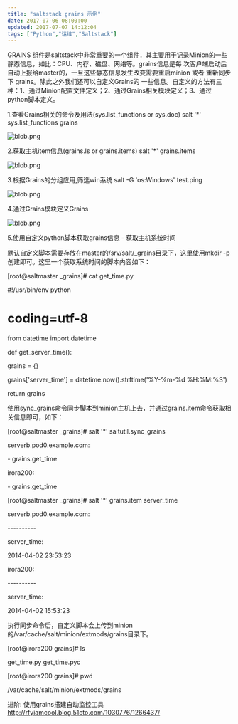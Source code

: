 ```yaml
---
title: "saltstack grains 示例"
date: 2017-07-06 08:00:00
updated: 2017-07-07 14:12:04
tags: ["Python","运维","Saltstack"]
---
```

GRAINS 组件是saltstack中非常重要的一个组件，其主要用于记录Minion的一些静态信息，如比：CPU、内存、磁盘、网络等。grains信息是每
次客户端启动后自动上报给master的，一旦这些静态信息发生改变需要重启minion 或者 重新同步下 grains。除此之外我们还可以自定义Grains的
一些信息。自定义的方法有三种：1、通过Minion配置文件定义；2、通过Grains相关模块定义；3、通过python脚本定义。

  

1.查看Grains相关的命令及用法(sys.list_functions or sys.doc) salt '*' sys.list_functions
grains

![blob.png](/uploads/ueditor/php/upload/image/20170706/1499305756.png)

2.获取主机item信息(grains.ls or grains.items) salt '*' grains.items

![blob.png](/uploads/ueditor/php/upload/image/20170706/1499305728.png)

3.根据Grains的分组应用,筛选win系统 salt -G 'os:Windows'  test.ping

![blob.png](/uploads/ueditor/php/upload/image/20170706/1499305854.png)

4.通过Grains模块定义Grains

![blob.png](/uploads/ueditor/php/upload/image/20170706/1499305927.png)

5.使用自定义python脚本获取grains信息 - 获取主机系统时间

  

默认自定义脚本需要存放在master的/srv/salt/_grains目录下，这里使用mkdir -p创建即可。这里一个获取系统时间的脚本内容如下：

  

[root@saltmaster _grains]# cat get_time.py

#!/usr/bin/env python

# coding=utf-8

from datetime import datetime

def get_server_time():

 grains = {}

 grains['server_time'] = datetime.now().strftime('%Y-%m-%d %H:%M:%S')

 return grains

使用sync_grains命令同步脚本到minion主机上去，并通过grains.item命令获取相关信息即可，如下：

  

[root@saltmaster _grains]# salt '*' saltutil.sync_grains

serverb.pod0.example.com:

 \- grains.get_time

irora200:

 \- grains.get_time

[root@saltmaster _grains]# salt '*' grains.item server_time

serverb.pod0.example.com:

 \----------

 server_time:

  2014-04-02 23:53:23

irora200:

 \----------

 server_time:

  2014-04-02 15:53:23

执行同步命令后，自定义脚本会上传到minion的/var/cache/salt/minion/extmods/grains目录下。

  

[root@irora200 grains]# ls

get_time.py  get_time.pyc

[root@irora200 grains]# pwd

/var/cache/salt/minion/extmods/grains

  

  

进阶: 使用grains搭建自动监控工具 <http://rfyiamcool.blog.51cto.com/1030776/1266437/>

